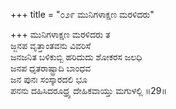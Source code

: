 +++
title = "೦೨೯ ಮುನಿಗಳಾಕ್ಷಣ ಮರಳಿದರು"

+++
ಮುನಿಗಳಾಕ್ಷಣ ಮರಳಿದರು ತ  
ಜ್ಜನಪ ವೃತ್ತಾಂತವನು ವಿವರಿಸೆ  
ಜನಜನಿತ ಬಳಿಕುಬ್ಬಿ ಹರಿದುದು ಶೋಕರಸ ಜಲಧಿ   
ಜನಪ ಧೃತರಾಷ್ಟ್ರಾದಿ ಬಾಂಧವ  
ಜನ ಪುನಃ ಸಂಸ್ಕಾರದಲಿ ಭೂ  
ಪನನು ದಹಿಸಿದರೂಧ್ರ್ವ ದೇಹಿಕವಾಯ್ತು ಮಗುಳಲ್ಲಿ     ॥29॥